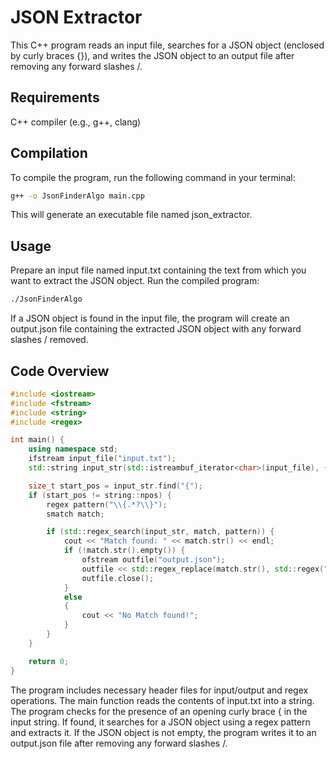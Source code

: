 # JSON Extractor
This C++ program reads an input file, searches for a JSON object
(enclosed by curly braces {}), and writes the JSON object to an output file after removing any forward slashes /.
## Requirements
C++ compiler (e.g., g++, clang)
## Compilation
To compile the program, run the following command in your terminal:
```bash
g++ -o JsonFinderAlgo main.cpp
```
This will generate an executable file named json_extractor.
## Usage
Prepare an input file named input.txt containing the text from which you want to extract the JSON object.
Run the compiled program:
```bash
./JsonFinderAlgo
```
If a JSON object is found in the input file, the program will
create an output.json file containing the extracted JSON object with any forward slashes / removed.
## Code Overview
```c++
#include <iostream>
#include <fstream>
#include <string>
#include <regex>

int main() {
    using namespace std;
    ifstream input_file("input.txt");
    std::string input_str(std::istreambuf_iterator<char>(input_file), {});

    size_t start_pos = input_str.find("{");
    if (start_pos != string::npos) {
        regex pattern("\\{.*?\\}");
        smatch match;

        if (std::regex_search(input_str, match, pattern)) {
            cout << "Match found: " << match.str() << endl;
            if (!match.str().empty()) {
                ofstream outfile("output.json");
                outfile << std::regex_replace(match.str(), std::regex("/"), "");
                outfile.close();
            }
            else
            {
                cout << "No Match found!";
            }
        }
    }

    return 0;
}
```
The program includes necessary header files for input/output and regex operations.
The main function reads the contents of input.txt into a string.
The program checks for the presence of an opening curly brace { in the input string.
If found, it searches for a JSON object using a regex pattern and extracts it.
If the JSON object is not empty, the program writes it to an output.json file after removing any forward slashes /.

